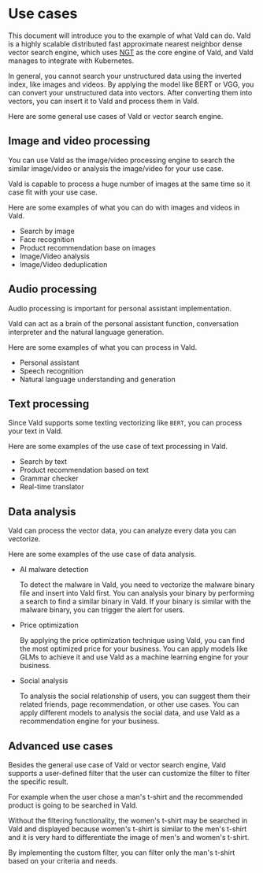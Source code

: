 # Use cases

  This document will introduce you to the example of what Vald can do.
  Vald is a highly scalable distributed fast approximate nearest neighbor dense vector search engine, which uses [NGT](https://github.com/yahoojapan/NGT) as the core engine of Vald, and Vald manages to integrate with Kubernetes.

  In general, you cannot search your unstructured data using the inverted index, like images and videos.
  By applying the model like BERT or VGG, you can convert your unstructured data into vectors.
  After converting them into vectors, you can insert it to Vald and process them in Vald.

  Here are some general use cases of Vald or vector search engine.

## Image and video processing

  You can use Vald as the image/video processing engine to search the similar image/video or analysis the image/video for your use case.

  Vald is capable to process a huge number of images at the same time so it case fit with your use case.

  Here are some examples of what you can do with images and videos in Vald.

- Search by image
- Face recognition
- Product recommendation base on images
- Image/Video analysis
- Image/Video deduplication

## Audio processing

  Audio processing is important for personal assistant implementation.

  Vald can act as a brain of the personal assistant function, conversation interpreter and the natural language generation.

  Here are some examples of what you can process in Vald.

- Personal assistant
- Speech recognition
- Natural language understanding and generation

## Text processing

  Since Vald supports some texting vectorizing like `BERT`, you can process your text in Vald.

  Here are some examples of the use case of text processing in Vald.

- Search by text
- Product recommendation based on text
- Grammar checker
- Real-time translator

## Data analysis

  Vald can process the vector data, you can analyze every data you can vectorize.

  Here are some examples of the use case of data analysis.

- AI malware detection

  To detect the malware in Vald, you need to vectorize the malware binary file and insert into Vald first.
  You can analysis your binary by performing a search to find a similar binary in Vald.
  If your binary is similar with the malware binary, you can trigger the alert for users.
  
- Price optimization

   By applying the price optimization technique using Vald, you can find the most optimized price for your business.
  You can apply models like GLMs to achieve it and use Vald as a machine learning engine for your business.

- Social analysis

  To analysis the social relationship of users, you can suggest them their related friends, page recommendation, or other use cases.
  You can apply different models to analysis the social data, and use Vald as a recommendation engine for your business.

## Advanced use cases

  Besides the general use case of Vald or vector search engine, Vald supports a user-defined filter that the user can customize the filter to filter the specific result.

  For example when the user chose a man's t-shirt and the recommended product is going to be searched in Vald.

  Without the filtering functionality, the women's t-shirt may be searched in Vald and displayed because women's t-shirt is similar to the men's t-shirt and it is very hard to differentiate the image of men's and women's t-shirt.

  By implementing the custom filter, you can filter only the man's t-shirt based on your criteria and needs.
